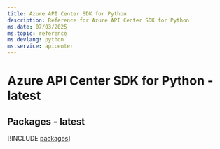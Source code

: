 ```yaml
---
title: Azure API Center SDK for Python
description: Reference for Azure API Center SDK for Python
ms.date: 07/03/2025
ms.topic: reference
ms.devlang: python
ms.service: apicenter
---
```

# Azure API Center SDK for Python - latest
## Packages - latest
[!INCLUDE [packages](api-center-index.md)]